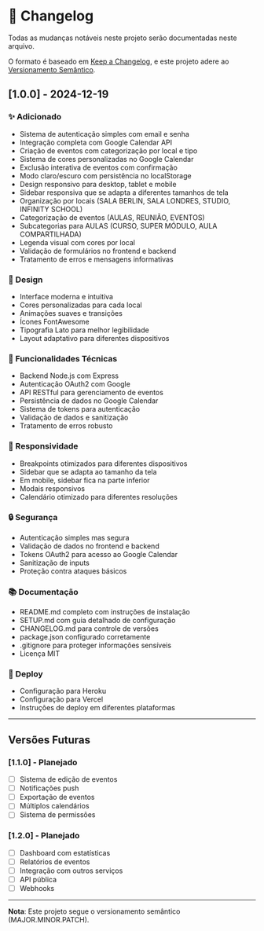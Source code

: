 # 📝 Changelog

Todas as mudanças notáveis neste projeto serão documentadas neste arquivo.

O formato é baseado em [Keep a Changelog](https://keepachangelog.com/pt-BR/1.0.0/),
e este projeto adere ao [Versionamento Semântico](https://semver.org/lang/pt-BR/).

## [1.0.0] - 2024-12-19

### ✨ Adicionado
- Sistema de autenticação simples com email e senha
- Integração completa com Google Calendar API
- Criação de eventos com categorização por local e tipo
- Sistema de cores personalizadas no Google Calendar
- Exclusão interativa de eventos com confirmação
- Modo claro/escuro com persistência no localStorage
- Design responsivo para desktop, tablet e mobile
- Sidebar responsiva que se adapta a diferentes tamanhos de tela
- Organização por locais (SALA BERLIN, SALA LONDRES, STUDIO, INFINITY SCHOOL)
- Categorização de eventos (AULAS, REUNIÃO, EVENTOS)
- Subcategorias para AULAS (CURSO, SUPER MÓDULO, AULA COMPARTILHADA)
- Legenda visual com cores por local
- Validação de formulários no frontend e backend
- Tratamento de erros e mensagens informativas

### 🎨 Design
- Interface moderna e intuitiva
- Cores personalizadas para cada local
- Animações suaves e transições
- Ícones FontAwesome
- Tipografia Lato para melhor legibilidade
- Layout adaptativo para diferentes dispositivos

### 🔧 Funcionalidades Técnicas
- Backend Node.js com Express
- Autenticação OAuth2 com Google
- API RESTful para gerenciamento de eventos
- Persistência de dados no Google Calendar
- Sistema de tokens para autenticação
- Validação de dados e sanitização
- Tratamento de erros robusto

### 📱 Responsividade
- Breakpoints otimizados para diferentes dispositivos
- Sidebar que se adapta ao tamanho da tela
- Em mobile, sidebar fica na parte inferior
- Modais responsivos
- Calendário otimizado para diferentes resoluções

### 🔒 Segurança
- Autenticação simples mas segura
- Validação de dados no frontend e backend
- Tokens OAuth2 para acesso ao Google Calendar
- Sanitização de inputs
- Proteção contra ataques básicos

### 📚 Documentação
- README.md completo com instruções de instalação
- SETUP.md com guia detalhado de configuração
- CHANGELOG.md para controle de versões
- package.json configurado corretamente
- .gitignore para proteger informações sensíveis
- Licença MIT

### 🚀 Deploy
- Configuração para Heroku
- Configuração para Vercel
- Instruções de deploy em diferentes plataformas

---

## Versões Futuras

### [1.1.0] - Planejado
- [ ] Sistema de edição de eventos
- [ ] Notificações push
- [ ] Exportação de eventos
- [ ] Múltiplos calendários
- [ ] Sistema de permissões

### [1.2.0] - Planejado
- [ ] Dashboard com estatísticas
- [ ] Relatórios de eventos
- [ ] Integração com outros serviços
- [ ] API pública
- [ ] Webhooks

---

**Nota**: Este projeto segue o versionamento semântico (MAJOR.MINOR.PATCH). 